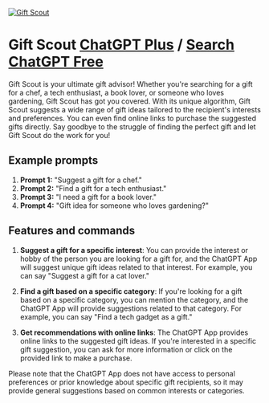 
[![Gift Scout](https://files.oaiusercontent.com/file-m35lu0KqRgl4nFfKEGdD4RHU?se=2123-10-16T23%3A30%3A05Z&sp=r&sv=2021-08-06&sr=b&rscc=max-age%3D31536000%2C%20immutable&rscd=attachment%3B%20filename%3D3edd90da-c7ba-4f54-b02d-164d6e907c9d.png&sig=8IOw5cDi%2BRhNWkS7afS1hKLSpO%2BNN1MyWh3PsZgb134%3D)](https://chat.openai.com/g/g-hs0ldcQSq-gift-scout)

# Gift Scout [ChatGPT Plus](https://chat.openai.com/g/g-hs0ldcQSq-gift-scout) / [Search ChatGPT Free](https://gptcall.net/index.html#/?search=Gift%20Scout)

Gift Scout is your ultimate gift advisor! Whether you're searching for a gift for a chef, a tech enthusiast, a book lover, or someone who loves gardening, Gift Scout has got you covered. With its unique algorithm, Gift Scout suggests a wide range of gift ideas tailored to the recipient's interests and preferences. You can even find online links to purchase the suggested gifts directly. Say goodbye to the struggle of finding the perfect gift and let Gift Scout do the work for you!

## Example prompts

1. **Prompt 1:** "Suggest a gift for a chef."
2. **Prompt 2:** "Find a gift for a tech enthusiast."
3. **Prompt 3:** "I need a gift for a book lover."
4. **Prompt 4:** "Gift idea for someone who loves gardening?"

## Features and commands

1. **Suggest a gift for a specific interest**: You can provide the interest or hobby of the person you are looking for a gift for, and the ChatGPT App will suggest unique gift ideas related to that interest. For example, you can say "Suggest a gift for a cat lover."

2. **Find a gift based on a specific category**: If you're looking for a gift based on a specific category, you can mention the category, and the ChatGPT App will provide suggestions related to that category. For example, you can say "Find a tech gadget as a gift."

3. **Get recommendations with online links**: The ChatGPT App provides online links to the suggested gift ideas. If you're interested in a specific gift suggestion, you can ask for more information or click on the provided link to make a purchase.

Please note that the ChatGPT App does not have access to personal preferences or prior knowledge about specific gift recipients, so it may provide general suggestions based on common interests or categories.



